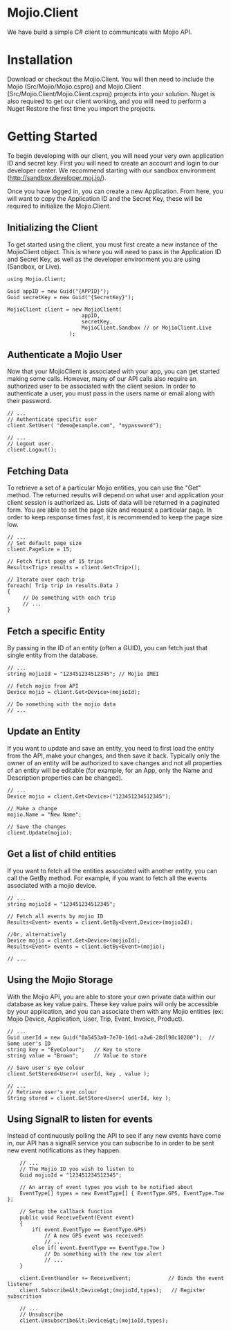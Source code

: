 Mojio.Client
============

We have build a simple C# client to communicate with Mojio API.


Installation
============

Download or checkout the Mojio.Client.  You will then need to include the Mojio (Src/Mojio/Mojio.csproj) and Mojio.Client (Src/Mojio.Client/Mojio.Client.csproj) projects into your solution.  Nuget is also required to get our client working, and you will need to perform a Nuget Restore the first time you import the projects.


Getting Started
===============

To begin developing with our client, you will need your very own application ID and secret key.  First you will need to create an account and login to our developer center.  We recommend starting with our sandbox environment (http://sandbox.developer.moj.io/).

Once you have logged in, you can create a new Application.  From here, you will want to copy the Application ID and the Secret Key, these will be required to initialize the Mojio.Client.


Initializing the Client
-----------------------

To get started using the client, you must first create a new instance of the MojioClient object.  This is where you will need to pass in the Application ID and Secret Key, as well as the developer environment you are using (Sandbox, or Live).

```
using Mojio.Client;

Guid appID = new Guid("{APPID}");
Guid secretKey = new Guid("{SecretKey}");

MojioClient client = new MojioClient(
                        appID, 
                        secretKey,
                        MojioClient.Sandbox // or MojioClient.Live
                    );
```

Authenticate a Mojio User
-------------------------

Now that your MojioClient is associated with your app, you can get started making some calls.  However, many of our API calls also require an authorized user to be associated with the client sesion.  In order to authenticate a user, you must pass in the users name or email along with their password.

```
// ...
// Authenticate specific user
client.SetUser( "demo@example.com", "mypassword");
	
// ...
// Logout user.
client.Logout();
```

Fetching Data
-------------

To retrieve a set of a particular Mojio entities, you can use the "Get" method.  The returned results will depend on what user and application your client session is authorized as. Lists of data will be returned in a paginated form.  You are able to set the page size and request a particular page.  In order to keep response times fast, it is recommended to keep the page size low.

```
// ...
// Set default page size
client.PageSize = 15;
	
// Fetch first page of 15 trips
Results<Trip> results = client.Get<Trip>();
	
// Iterate over each trip
foreach( Trip trip in results.Data )
{
     // Do something with each trip
     // ...
}
```

Fetch a specific Entity
-----------------------

By passing in the ID of an entity (often a GUID), you can fetch just that single entity from the database.

```
// ...
string mojioId = "123451234512345"; // Mojio IMEI
	
// Fetch mojio from API
Device mojio = client.Get<Device>(mojioId);
	
// Do something with the mojio data
// ...
```

Update an Entity
----------------

If you want to update and save an entity, you need to first load the entity from the API, make your changes, and then save it back.  Typically only the owner of an entity will be authorized to save changes and not all properties of an entity will be editable (for example, for an App, only the Name and Description properties can be changed).

```
// ...
Device mojio = client.Get<Device>("123451234512345");

// Make a change
mojio.Name = "New Name";

// Save the changes
client.Update(mojio);
```

Get a list of child entities
----------------------------

If you want to fetch all the entities associated with another entity, you can call the GetBy method.  For example, if you want to fetch all the events associated with a mojio device.

```
// ...
string mojioId = "123451234512345";

// Fetch all events by mojio ID
Results<Event> events = client.GetBy<Event,Device>(mojioId);

//Or, alternatively
Device mojio = client.Get<Device>(mojioId);
Results<Event> events = client.GetBy<Event>(mojio);

// ...
```

Using the Mojio Storage
-----------------------

With the Mojio API, you are able to store your own private data within our database as key value pairs.  These key value pairs will only be accessible by your application, and you can associate them with any Mojio entities (ex: Mojio Device, Application, User, Trip, Event, Invoice, Product).

```
// ...
Guid userId = new Guid("0a5453a0-7e70-16d1-a2w6-28dl98c10200");  // Some user's ID
string key = "EyeColour";	// Key to store
string value = "Brown"; 	// Value to store

// Save user's eye colour
client.SetStored<User>( userId, key , value );
	
// ...
// Retrieve user's eye colour
String stored = client.GetStore<User>( userId, key );
```

Using SignalR to listen for events
----------------------------------

Instead of continuously polling the API to see if any new events have come in, our API has a signalR service you can subscribe to in order to be sent new event notifications as they happen.

```
    // ...
    // The Mojio ID you wish to listen to
    Guid mojioId = "123451234512345";
	
    // An array of event types you wish to be notified about
    EventType[] types = new EventType[] { EventType.GPS, EventType.Tow };

    // Setup the callback function
    public void ReceiveEvent(Event event)
    {
        if( event.EventType == EventType.GPS)
            // A new GPS event was received!
            // ...
        else if( event.EventType == EventType.Tow )
            // Do something with the new tow alert
            // ...
    }

    client.EventHandler += ReceiveEvent;            // Binds the event listener
    client.Subscribe&lt;Device&gt;(mojioId,types);   // Register subscrition

    // ...
    // Unsubscribe
    client.Unsubscribe&lt;Device&gt;(mojioId,types);
```
